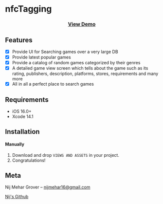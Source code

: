 # nfcTagging

<h3 align="center">
    <a href="https://drive.google.com/file/d/1DAGU_aJb36XKrWLRGPrjjNyjUarEig9I/view?usp=drivesdk">View Demo</a>
</h3>

</p>

## Features

- [x] Provide UI for Searching games over a very large DB
- [x] Provide latest popular games 
- [x] Provide a catalog of random games categorized by their genres
- [x] A detailed game view screen which tells about the game such as its rating, publishers, description, platforms, stores, requirements and many more
- [x] All in all a perfect place to search games 

## Requirements

- iOS 16.0+
- Xcode 14.1

## Installation

#### Manually
1. Download and drop ```VIEWS AND ASSETS``` in your project.  
2. Congratulations!  


## Meta

Nij Mehar Grover – nijmehar16@gmail.com

[Nij's Github](https://github.com/K1RA-16)

[swift-image]:https://img.shields.io/badge/swift-5.7-orange.svg
[swift-url]: https://swift.org/

